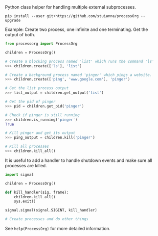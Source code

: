 Python class helper for handling multiple external subprocesses.

```shell
pip install --user git+https://github.com/stuianna/processOrg --upgrade
```

Example: Create two process, one infinite and one terminating. Get the output of both.
```python
from processorg import ProcessOrg

children = ProcessOrg()

# Create a blocking process named 'list' which runs the command 'ls'
>>> children.create(['ls'], 'list')

# Create a background process named 'pinger' which pings a website.
>>> children.create(['ping', 'www.google.com'], 'pinger')

# Get the list process output
>>> list_output = children.get_output('list')

# Get the pid of pinger
>>> pid = children.get_pid('pinger')

# Check if pinger is still running
>>> children.is_running('pinger')
True

# Kill pinger and get its output
>>> ping_output = children.kill('pinger')

# Kill all processes
>>> children.kill_all()
```

It is useful to add a handler to handle shutdown events and make sure all processes are killed.
```python
import signal

children = ProcessOrg()

def kill_handler(sig, frame):
    children.kill_all()
    sys.exit()

signal.signal(signal.SIGINT, kill_handler)

# Create processes and do other things
```

See `help(ProcessOrg)` for more detailed information.

